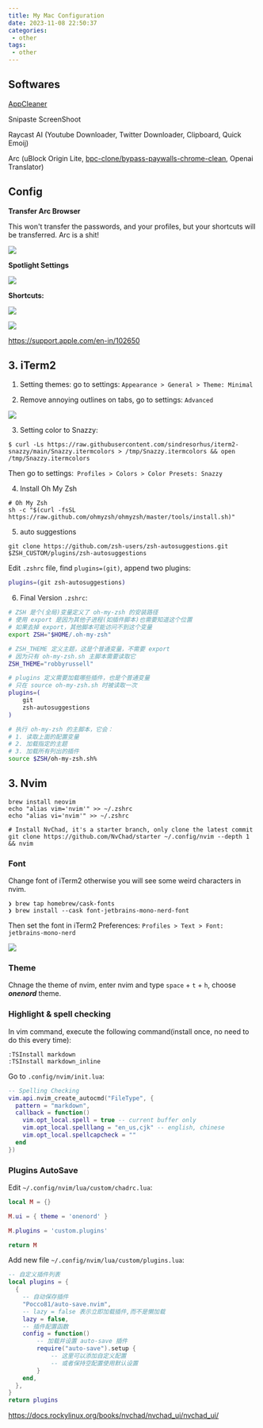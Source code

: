 ```yaml
---
title: My Mac Configuration
date: 2023-11-08 22:50:37
categories:
 - other
tags:
 - other
---
```


## Softwares

[AppCleaner](https://freemacsoft.net/appcleaner/)

Snipaste ScreenShoot

Raycast AI (Youtube Downloader, Twitter Downloader, Clipboard, Quick Emoij)

Arc (uBlock Origin Lite, [bpc-clone/bypass-paywalls-chrome-clean](https://github.com/bpc-clone/bypass-paywalls-chrome-clean?tab=readme-ov-file#installation),  Openai Translator)

## Config
**Transfer Arc Browser**

This won't transfer the passwords, and your profiles, but your shortcuts will be transferred. Arc is a shit!

![](https://pub-2a6758f3b2d64ef5bb71ba1601101d35.r2.dev/blogs/2024/11/d8ebc97b5bb6c427f6b2ce9cca72947b.jpg)

**Spotlight Settings**

![](https://pub-2a6758f3b2d64ef5bb71ba1601101d35.r2.dev/blogs/2024/11/334f19d638ada2230c0981846da8fd4d.jpg)

**Shortcuts:**

![](https://pub-2a6758f3b2d64ef5bb71ba1601101d35.r2.dev/blogs/2024/11/23345ee633c3dd55af79b24fd1bf7bec.jpg)

![](https://pub-2a6758f3b2d64ef5bb71ba1601101d35.r2.dev/blogs/2024/11/a32f686f24dc8c72798dd3b6ff436f96.jpg)

https://support.apple.com/en-in/102650

## 3. iTerm2

1. Setting themes: go to settings: `Appearance > General > Theme: Minimal`

2. Remove annoying outlines on tabs, go to settings: `Advanced`

![](https://pub-2a6758f3b2d64ef5bb71ba1601101d35.r2.dev/blogs/2024/11/060dccf96c2b61a6e4ceaf7ce3650931.png)

3. Setting color to Snazzy:

```shell
$ curl -Ls https://raw.githubusercontent.com/sindresorhus/iterm2-snazzy/main/Snazzy.itermcolors > /tmp/Snazzy.itermcolors && open /tmp/Snazzy.itermcolors
```

Then go to settings:` Profiles > Colors > Color Presets: Snazzy`

4. Install Oh My Zsh

```shell
# Oh My Zsh
sh -c "$(curl -fsSL https://raw.github.com/ohmyzsh/ohmyzsh/master/tools/install.sh)"
```

5. auto suggestions

```shell
git clone https://github.com/zsh-users/zsh-autosuggestions.git $ZSH_CUSTOM/plugins/zsh-autosuggestions
```

Edit `.zshrc` file, find `plugins=(git)`, append two plugins:

```bash
plugins=(git zsh-autosuggestions)
```

6. Final Version `.zshrc`:

```bash
# ZSH 是个(全局)变量定义了 oh-my-zsh 的安装路径
# 使用 export 是因为其他子进程(如插件脚本)也需要知道这个位置
# 如果去掉 export，其他脚本可能访问不到这个变量
export ZSH="$HOME/.oh-my-zsh"

# ZSH_THEME 定义主题，这是个普通变量，不需要 export
# 因为只有 oh-my-zsh.sh 主脚本需要读取它
ZSH_THEME="robbyrussell"

# plugins 定义需要加载哪些插件，也是个普通变量
# 只在 source oh-my-zsh.sh 时被读取一次
plugins=(
    git 
    zsh-autosuggestions
)

# 执行 oh-my-zsh 的主脚本，它会：
# 1. 读取上面的配置变量
# 2. 加载指定的主题
# 3. 加载所有列出的插件
source $ZSH/oh-my-zsh.sh% 
```

## 3. Nvim
```shell
brew install neovim
echo "alias vim='nvim'" >> ~/.zshrc
echo "alias vi='nvim'" >> ~/.zshrc

# Install NvChad, it's a starter branch, only clone the latest commit
git clone https://github.com/NvChad/starter ~/.config/nvim --depth 1 && nvim
```

### Font

Change font of iTerm2 otherwise you will see some weird characters in nvim.

```shell
❯ brew tap homebrew/cask-fonts
❯ brew install --cask font-jetbrains-mono-nerd-font
```

Then set the font in iTerm2 Preferences: `Profiles > Text > Font: jetbrains-mono-nerd`

![](https://pub-2a6758f3b2d64ef5bb71ba1601101d35.r2.dev/blogs/2024/04/91da077a280e806eb70e5fdc26b4a8ed.jpg)

### Theme

Chnage the theme of nvim, enter nvim and type `space` + `t` + `h`, choose ***onenord*** theme.

### Highlight & spell checking

In vim command, execute the following command(install once, no need to do this every time): 

```shell
:TSInstall markdown
:TSInstall markdown_inline
```

Go to `.config/nvim/init.lua`:

```lua
-- Spelling Checking
vim.api.nvim_create_autocmd("FileType", {
  pattern = "markdown",
  callback = function()
    vim.opt_local.spell = true -- current buffer only
    vim.opt_local.spelllang = "en_us,cjk" -- english, chinese
    vim.opt_local.spellcapcheck = ""
  end
})
```

### Plugins AutoSave

Edit `~/.config/nvim/lua/custom/chadrc.lua`:

```lua
local M = {}

M.ui = { theme = 'onenord' }

M.plugins = 'custom.plugins'

return M
```

Add new file `~/.config/nvim/lua/custom/plugins.lua`:

```lua
-- 自定义插件列表
local plugins = {
  {
    -- 自动保存插件
    "Pocco81/auto-save.nvim",
    -- lazy = false 表示立即加载插件,而不是懒加载
    lazy = false,
    -- 插件配置函数
    config = function()
        -- 加载并设置 auto-save 插件
        require("auto-save").setup {
            -- 这里可以添加自定义配置
            -- 或者保持空配置使用默认设置
        }
    end,
  },
}
return plugins
```

https://docs.rockylinux.org/books/nvchad/nvchad_ui/nvchad_ui/
